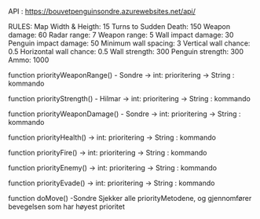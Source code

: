 API :
https://bouvetpenguinsondre.azurewebsites.net/api/

RULES:
Map Width & Heigth: 15
Turns to Sudden Death: 150
Weapon damage: 60
Radar range: 7
Weapon range: 5
Wall impact damage: 30
Penguin impact damage: 50
Minimum wall spacing: 3
Vertical wall chance: 0.5
Horizontal wall chance: 0.5
Wall strength: 300
Penguin strength: 300
Ammo: 1000


function priorityWeaponRange() - Sondre
  -> int: prioritering
  -> String : kommando

function priorityStrength() - Hilmar
  -> int: prioritering
  -> String : kommando

function priorityWeaponDamage() - Sondre
  -> int: prioritering
  -> String : kommando

function priorityHealth()
  -> int: prioritering
  -> String : kommando

function priorityFire()
  -> int: prioritering
  -> String : kommando

function priorityEnemy()
  -> int: prioritering
  -> String : kommando

function priorityEvade()
  -> int: prioritering
  -> String : kommando


function doMove() -Sondre
  Sjekker alle priorityMetodene, og gjennomfører bevegelsen som har høyest prioritet
